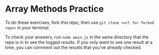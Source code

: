 # Array Methods Practice

To do these exercises, fork this repo, then use `git clone <url for forked repo>` in your terminal. 

To check your answers, run `node main.js` in the same directory that the repo is in to see the logged results. If you only want to see one result at a time, you can comment out the results that you've already checked. 